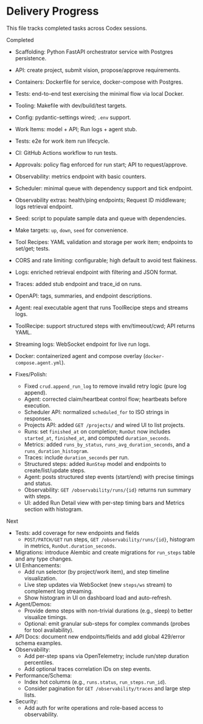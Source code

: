 # Delivery Progress

This file tracks completed tasks across Codex sessions.

Completed
- Scaffolding: Python FastAPI orchestrator service with Postgres persistence.
- API: create project, submit vision, propose/approve requirements.
- Containers: Dockerfile for service, docker-compose with Postgres.
- Tests: end-to-end test exercising the minimal flow via local Docker.
- Tooling: Makefile with dev/build/test targets.
 - Config: pydantic-settings wired; `.env` support.
 - Work Items: model + API; Run logs + agent stub.
 - Tests: e2e for work item run lifecycle.
- CI: GitHub Actions workflow to run tests.
 - Approvals: policy flag enforced for run start; API to request/approve.
 - Observability: metrics endpoint with basic counters.
- Scheduler: minimal queue with dependency support and tick endpoint.
 - Observability extras: health/ping endpoints; Request ID middleware; logs retrieval endpoint.
 - Seed: script to populate sample data and queue with dependencies.
- Make targets: `up`, `down`, `seed` for convenience.
- Tool Recipes: YAML validation and storage per work item; endpoints to set/get; tests.
- CORS and rate limiting: configurable; high default to avoid test flakiness.
 - Logs: enriched retrieval endpoint with filtering and JSON format.
 - Traces: added stub endpoint and trace_id on runs.
 - OpenAPI: tags, summaries, and endpoint descriptions.
 - Agent: real executable agent that runs ToolRecipe steps and streams logs.
 - ToolRecipe: support structured steps with env/timeout/cwd; API returns YAML.
 - Streaming logs: WebSocket endpoint for live run logs.
- Docker: containerized agent and compose overlay (`docker-compose.agent.yml`).

- Fixes/Polish:
  - Fixed `crud.append_run_log` to remove invalid retry logic (pure log append).
  - Agent: corrected claim/heartbeat control flow; heartbeats before execution.
  - Scheduler API: normalized `scheduled_for` to ISO strings in responses.
  - Projects API: added `GET /projects/` and wired UI to list projects.
  - Runs: set `finished_at` on completion; `RunOut` now includes `started_at`, `finished_at`, and computed `duration_seconds`.
  - Metrics: added `runs_by_status`, `runs_avg_duration_seconds`, and a `runs_duration_histogram`.
  - Traces: include `duration_seconds` per run.
  - Structured steps: added `RunStep` model and endpoints to create/list/update steps.
  - Agent: posts structured step events (start/end) with precise timings and status.
  - Observability: `GET /observability/runs/{id}` returns run summary with steps.
  - UI: added Run Detail view with per-step timing bars and Metrics section with histogram.

Next
 - Tests: add coverage for new endpoints and fields
   - `POST/PATCH/GET` run steps, `GET /observability/runs/{id}`, histogram in metrics, `RunOut.duration_seconds`.
 - Migrations: introduce Alembic and create migrations for `run_steps` table and any type changes.
 - UI Enhancements:
   - Add run selector (by project/work item), and step timeline visualization.
   - Live step updates via WebSocket (new `steps/ws` stream) to complement log streaming.
   - Show histogram in UI on dashboard load and auto-refresh.
 - Agent/Demos:
   - Provide demo steps with non-trivial durations (e.g., sleep) to better visualize timings.
   - Optional: emit granular sub-steps for complex commands (probes for tool availability).
 - API Docs: document new endpoints/fields and add global 429/error schema examples.
 - Observability:
   - Add per-step spans via OpenTelemetry; include run/step duration percentiles.
   - Add optional traces correlation IDs on step events.
 - Performance/Schema:
   - Index hot columns (e.g., `runs.status`, `run_steps.run_id`).
   - Consider pagination for `GET /observability/traces` and large step lists.
 - Security:
   - Add auth for write operations and role-based access to observability.
